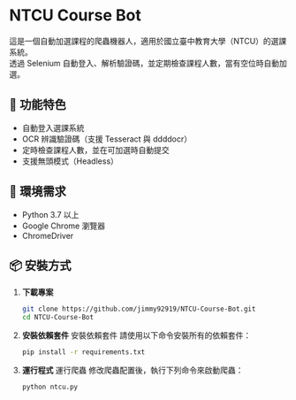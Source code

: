 # NTCU Course Bot

這是一個自動加選課程的爬蟲機器人，適用於國立臺中教育大學（NTCU）的選課系統。  
透過 Selenium 自動登入、解析驗證碼，並定期檢查課程人數，當有空位時自動加選。  

## 📌 功能特色
- 自動登入選課系統
- OCR 辨識驗證碼（支援 Tesseract 與 ddddocr）
- 定時檢查課程人數，並在可加選時自動提交
- 支援無頭模式（Headless）

## 🔧 環境需求
- Python 3.7 以上
- Google Chrome 瀏覽器
- ChromeDriver

## 📦 安裝方式

1. **下載專案**
   ```bash
   git clone https://github.com/jimmy92919/NTCU-Course-Bot.git
   cd NTCU-Course-Bot
2. **安裝依賴套件**
   安裝依賴套件 請使用以下命令安裝所有的依賴套件：

   ```bash
   pip install -r requirements.txt
3. **運行程式**
   運行爬蟲 修改爬蟲配置後，執行下列命令來啟動爬蟲：

   ```bash
   python ntcu.py
